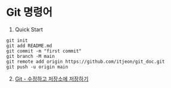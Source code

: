 # Git 명령어



1. Quick Start

```
git init
git add README.md
git commit -m "first commit"
git branch -M main
git remote add origin https://github.com/itjeon/git_doc.git
git push -u origin main
```

2. [Git - 수정하고 저장소에 저장하기](https://git-scm.com/book/ko/v2/Git%EC%9D%98-%EA%B8%B0%EC%B4%88-%EC%88%98%EC%A0%95%ED%95%98%EA%B3%A0-%EC%A0%80%EC%9E%A5%EC%86%8C%EC%97%90-%EC%A0%80%EC%9E%A5%ED%95%98%EA%B8%B0)


